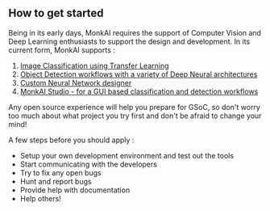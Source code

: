 ## How to get started

Being in its early days, MonkAI requires the support of Computer Vision and Deep Learning enthusiasts to support the design and development. In its current form, MonkAI supports :

1. [Image Classification using Transfer Learning](https://github.com/Tessellate-Imaging/monk_v1)
2. [Object Detection workflows with a variety of Deep Neural architectures](https://github.com/Tessellate-Imaging/Monk_Object_Detection)
3. [Custom Neural Network designer](https://github.com/Tessellate-Imaging/monk_v1/blob/master/tutorials/8%20-%20Custom%20Model%20Creation%20and%20debugging%20With%20Monk.ipynb)
4. [MonkAI Studio - for a GUI based classification and detection workflows](https://github.com/Tessellate-Imaging/Monk_Gui)

Any open source experience will help you prepare for GSoC, so don't worry too much about what project you try first and don't be afraid to change your mind!

A few steps before you should apply :

- Setup your own development environment and test out the tools
- Start communicating with the developers
- Try to fix any open bugs
- Hunt and report bugs
- Provide help with documentation
- Help others!



